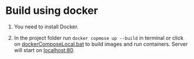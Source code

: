 # Build using docker
1. You need to install Docker.

2. In the project folder run ```docker copmose up --build``` in terminal or click on [dockerComposeLocal.bat](dockerComposeLocal.bat) to build images and run containers. Server will start on [localhost:80](http://localhost:80).
